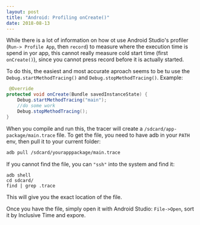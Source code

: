```yaml
---
layout: post
title: "Android: Profiling onCreate()"
date: 2018-08-13
---
```


While there is a lot of information on how ot use Android Studio's profiler (`Run-> Profile App`, then `record`) to measure where the execution time is spend in yor app, this cannot really measure cold start time (first `onCreate()`), since you cannot press record before it is actually started.

To do this, the easiest and most accurate aproach seems to be tu use the `Debug.startMethodTracing()` and `Debug.stopMethodTracing()`. Example:

```Java
 @Override
protected void onCreate(Bundle savedInstanceState) {
    Debug.startMethodTracing("main");
    //do some work
    Debug.stopMethodTracing();
}
```

When you compile and run this, the tracer will create a `/sdcard/app-package/main.trace` file. To get the file, you need to have adb in your `PATH` env, then pull it to your current folder:
```bash
adb pull /sdcard/yourapppackage/main.trace
```

If you cannot find the file, you can `"ssh"` into the system and find it:
```
adb shell
cd sdcard/
find | grep .trace
```
This will give you the exact location of the file.

Once you have the file, simply open it with Android Studio: `File->Open`, sort it by Inclusive Time and expore.
